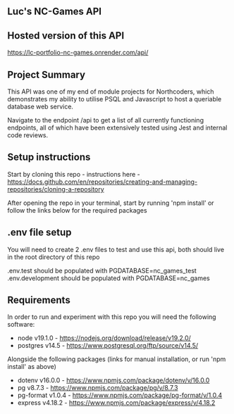 ## Luc's NC-Games API

## Hosted version of this API

https://lc-portfolio-nc-games.onrender.com/api/

## Project Summary

This API was one of my end of module projects for Northcoders, which demonstrates my ability to utilise PSQL and Javascript to host a queriable database web service. 

Navigate to the endpoint /api to get a list of all currently functioning endpoints, all of which have been extensively tested using Jest and internal code reviews.

## Setup instructions

Start by cloning this repo - instructions here - https://docs.github.com/en/repositories/creating-and-managing-repositories/cloning-a-repository

After opening the repo in your terminal, start by running 'npm install' or follow the links below for the required packages

## .env file setup

You will need to create 2 .env files to test and use this api, both should live in the root directory of this repo

.env.test should be populated with PGDATABASE=nc_games_test
.env.development should be populated with PGDATABASE=nc_games

## Requirements

In order to run and experiment with this repo you will need the following software:

- node v19.1.0 - https://nodejs.org/download/release/v19.2.0/
- postgres v14.5 - https://www.postgresql.org/ftp/source/v14.5/

Alongside the following packages (links for manual installation, or run 'npm install' as above)

- dotenv v16.0.0 - https://www.npmjs.com/package/dotenv/v/16.0.0
- pg v8.7.3 - https://www.npmjs.com/package/pg/v/8.7.3
- pg-format v1.0.4 - https://www.npmjs.com/package/pg-format/v/1.0.4
- express v4.18.2 - https://www.npmjs.com/package/express/v/4.18.2